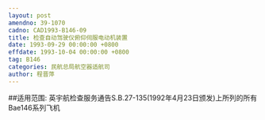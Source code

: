 ```yaml
---
layout: post
amendno: 39-1070
cadno: CAD1993-B146-09
title: 检查自动驾驶仪俯仰伺服电动机装置
date: 1993-09-29 00:00:00 +0800
effdate: 1993-10-04 00:00:00 +0800
tag: B146
categories: 民航总局航空器适航司
author: 程晋萍
---
```


##适用范围:
英宇航检查服务通告S.B.27-135(1992年4月23日颁发)上所列的所有Bae146系列飞机

